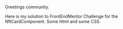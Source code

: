 Greetings community.

Here is my solution to FrontEndMentor Challenge for the NftCardComponent.
Some Html and some CSS.
